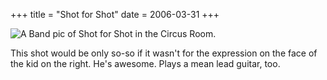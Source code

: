 +++
title = "Shot for Shot"
date = 2006-03-31
+++

![A Band pic of Shot for Shot in the Circus Room.](http://www.aphoenix.ca/photoblog/photos/ShotForShot.jpg)

This shot would be only so-so if it wasn't for the expression on the face of the kid on the right. He's awesome. Plays a mean lead guitar, too.
